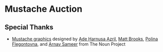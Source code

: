 # Mustache Auction

## Special Thanks

* [Mustache graphics](http://thenounproject.com/noun/mustache/#icon-No1641) designed by [Ade Harnusa Azril](http://thenounproject.com/adeharnusa), [Matt Brooks](http://thenounproject.com/Mattebrooks), [Polina Flegontovna](http://thenounproject.com/flegontovna), and [Arnav Sameer](http://thenounproject.com/sameerarnav) from The Noun Project